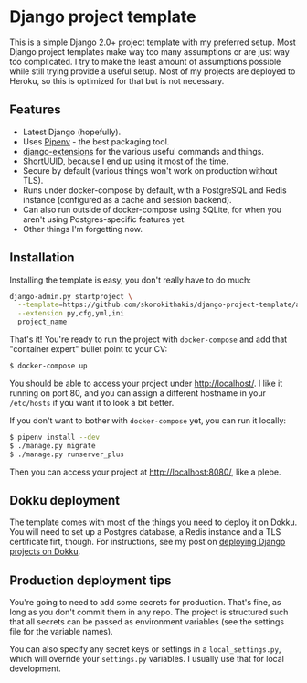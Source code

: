 # Django project template

This is a simple Django 2.0+ project template with my preferred setup. Most Django project templates make way too many
assumptions or are just way too complicated. I try to make the least amount of assumptions possible while still trying
provide a useful setup. Most of my projects are deployed to Heroku, so this is optimized for that but is not necessary.

## Features

- Latest Django (hopefully).
- Uses [Pipenv](https://github.com/kennethreitz/pipenv) - the best packaging tool.
- [django-extensions](http://django-extensions.readthedocs.org) for the various useful commands and things.
- [ShortUUID](https://github.com/skorokithakis/shortuuid), because I end up using it most of the time.
- Secure by default (various things won't work on production without TLS).
- Runs under docker-compose by default, with a PostgreSQL and Redis instance (configured as a cache and session
  backend).
- Can also run outside of docker-compose using SQLite, for when you aren't using Postgres-specific features yet.
- Other things I'm forgetting now.


## Installation

Installing the template is easy, you don't really have to do much:

```bash
django-admin.py startproject \
  --template=https://github.com/skorokithakis/django-project-template/archive/master.zip \
  --extension py,cfg,yml,ini
  project_name
```

That's it! You're ready to run the project with `docker-compose` and add that "container expert" bullet point to your
CV:

```bash
$ docker-compose up
```

You should be able to access your project under [http://localhost/](http://localhost/). I like it running on port 80,
and you can assign a different hostname in your `/etc/hosts` if you want it to look a bit better.

If you don't want to bother with `docker-compose` yet, you can run it locally:

```bash
$ pipenv install --dev
$ ./manage.py migrate
$ ./manage.py runserver_plus
```

Then you can access your project at [http://localhost:8080/](http://localhost:8080/), like a plebe.


## Dokku deployment

The template comes with most of the things you need to deploy it on Dokku. You will need to set up a Postgres database,
a Redis instance and a TLS certificate firt, though. For instructions, see my post on [deploying Django projects on
Dokku](https://www.stavros.io/posts/deploy-django-dokku/).


## Production deployment tips

You're going to need to add some secrets for production. That's fine, as long as you don't commit them in any repo. The
project is structured such that all secrets can be passed as environment variables (see the settings file for the
variable names).

You can also specify any secret keys or settings in a `local_settings.py`, which will override your `settings.py`
variables. I usually use that for local development.
